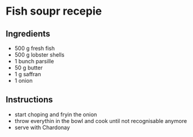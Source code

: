 
# Fish soupr recepie

## Ingredients

- 500 g fresh fish
- 500 g lobster shells
- 1 bunch parsille
- 50 g butter
- 1 g saffran
- 1 onion

## Instructions

- start choping and fryin the onion
- throw everythin in the bowl and cook until not recognisable anymore
- serve with Chardonay 
